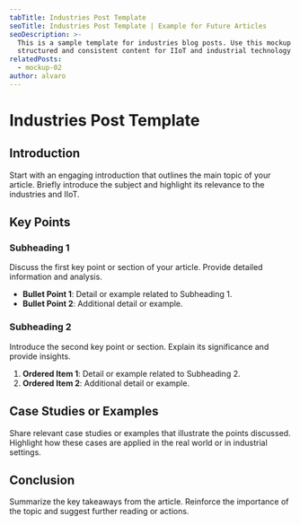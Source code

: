 ```yaml
---
tabTitle: Industries Post Template
seoTitle: Industries Post Template | Example for Future Articles
seoDescription: >-
  This is a sample template for industries blog posts. Use this mockup to create
  structured and consistent content for IIoT and industrial technology
relatedPosts:
  - mockup-02
author: alvaro
---
```


# Industries Post Template

## Introduction

Start with an engaging introduction that outlines the main topic of your article. Briefly
introduce the subject and highlight its relevance to the industries and IIoT.

## Key Points

### Subheading 1

Discuss the first key point or section of your article. Provide detailed information and
analysis.

- **Bullet Point 1**: Detail or example related to Subheading 1.
- **Bullet Point 2**: Additional detail or example.

### Subheading 2

Introduce the second key point or section. Explain its significance and provide insights.

1. **Ordered Item 1**: Detail or example related to Subheading 2.
1. **Ordered Item 2**: Additional detail or example.

## Case Studies or Examples

Share relevant case studies or examples that illustrate the points discussed. Highlight
how these cases are applied in the real world or in industrial settings.

## Conclusion

Summarize the key takeaways from the article. Reinforce the importance of the topic and
suggest further reading or actions.
